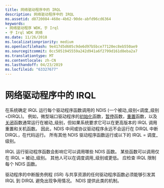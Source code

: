 ```yaml
---
title: 网络驱动程序中的 IRQL
description: 网络驱动程序中的 IRQL
ms.assetid: d8720084-460e-4b62-90de-abfd96cd6364
keywords:
- 网络驱动程序 WDK，于 Irql
- 于 Irql WDK 网络
ms.date: 11/26/2018
ms.localizationpriority: medium
ms.openlocfilehash: 9e417d5d605c9de6d97b5bce77120ec8eb550ae9
ms.sourcegitcommit: 0cc5051945559a242d941a6f2799d161d8eba2a7
ms.translationtype: MT
ms.contentlocale: zh-CN
ms.lasthandoff: 04/23/2019
ms.locfileid: "63327677"
---
```

# <a name="irqls-in-network-drivers"></a>网络驱动程序中的 IRQL

在系统确定 IRQL 运行每个驱动程序函数调用的 NDIS (一个被动\_级别&lt;调度\_级别&lt;DIRQL)。 例如，微型端口驱动程序的[初始化](https://docs.microsoft.com/windows-hardware/drivers/ddi/content/ndis/nc-ndis-miniport_initialize)函数，[暂停](https://docs.microsoft.com/windows-hardware/drivers/ddi/content/ndis/nc-ndis-miniport_halt)函数，[重置](https://docs.microsoft.com/windows-hardware/drivers/ddi/content/ndis/nc-ndis-miniport_reset)函数，以及[关闭](https://docs.microsoft.com/windows-hardware/drivers/ddi/content/ndis/nc-ndis-miniport_shutdown)函数通常运行在被动\_级别，但如果系统要求它可以在更高版本的 IRQL 调用重置和关机函数。 因此，NDIS 中间或协议驱动程序永远不会运行在 DIRQL 中断 DIRQL，在代码运行。 所有其他 NDIS 驱动程序函数运行或以下的 IRQL = 调度\_级别。

IRQL 运行驱动程序函数会影响它可以调用哪些 NDIS 函数。 某些函数可以调用仅在 IRQL = 被动\_级别。 其他人可以在调度调用\_级别或更低。 应检查 IRQL 限制每个 NDIS 函数。

驱动程序的中断服务例程 (ISR) 与共享资源的任何驱动程序函数必须能够引发其 IRQL 到 DIRQL 避免出现争用情况。 NDIS 提供此类的机制。
